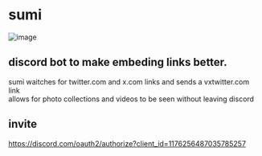 # sumi
![image](https://github.com/austinStotts/sumi/assets/33228131/97446efb-88d6-490c-8fbf-0cf911307d89)


## discord bot to make embeding links better.
sumi waitches for twitter.com and x.com links and sends a vxtwitter.com link  
allows for photo collections and videos to be seen without leaving discord  

## invite
https://discord.com/oauth2/authorize?client_id=1176256487035785257
